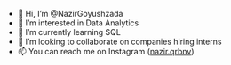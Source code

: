 - 👋 Hi, I’m @NazirGoyushzada
- 👀 I’m interested in Data Analytics
- 🌱 I’m currently learning SQL
- 💞️ I’m looking to collaborate on companies hiring interns
- 📫 You can reach me on Instagram ([nazir.qrbnv](https://www.instagram.com/nazir.qrbnv?igsh=eDM1emh1Mjd0dXR6))

<!---
NazirGoyushzada/NazirGoyushzada is a ✨ special ✨ repository because its `README.md` (this file) appears on your GitHub profile.
You can click the Preview link to take a look at your changes.
--->
